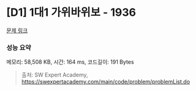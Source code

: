 # [D1] 1대1 가위바위보 - 1936 

[문제 링크](https://swexpertacademy.com/main/code/problem/problemDetail.do?contestProbId=AV5PjKXKALcDFAUq) 

### 성능 요약

메모리: 58,508 KB, 시간: 164 ms, 코드길이: 191 Bytes



> 출처: SW Expert Academy, https://swexpertacademy.com/main/code/problem/problemList.do